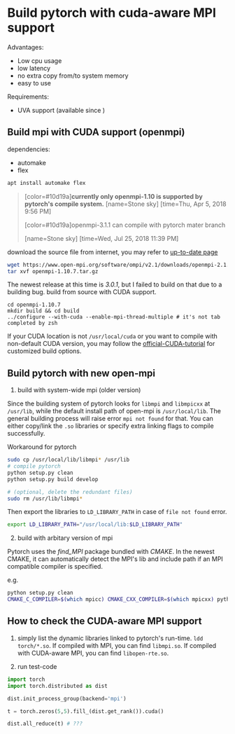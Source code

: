 Build pytorch with cuda-aware MPI support
====
Advantages:
  - Low cpu usage
  - low latency
  - no extra copy from/to system memory
  - easy to use

Requirements:
  - UVA support (available since )

Build mpi with CUDA support (openmpi)
---

dependencies:
  - automake
  - flex
  
```bash
apt install automake flex
```
> [color=#10d19a]**currently only openmpi-1.10 is supported by pytorch's compile system.**
> [name=Stone sky]
> [time=Thu, Apr 5, 2018 9:56 PM]
> 
> [color=#10d19a]openmpi-3.1.1 can compile with pytorch mater branch
> 
> [name=Stone sky]
> [time=Wed, Jul 25, 2018 11:39 PM]

download the source file from internet, you may refer to [up-to-date page](https://www.open-mpi.org/software/ompi/v3.0/)
```bash
wget https://www.open-mpi.org/software/ompi/v2.1/downloads/openmpi-2.1.3.tar.gz # TODO: change to URL of 1.10.7
tar xvf openmpi-1.10.7.tar.gz
```

The newest release at this time is *3.0.1*, but I failed to build on that due to a building bug.
build from source with CUDA support.


```
cd openmpi-1.10.7
mkdir build && cd build
../configure --with-cuda --enable-mpi-thread-multiple # it's not tab completed by zsh
```
If your CUDA location is not `/usr/local/cuda` or you want to compile with non-default CUDA version, you may follow the [official-CUDA-tutorial](
https://www.open-mpi.org/faq/?category=buildcuda)  for customized build options.

Build pytorch with new open-mpi
----

1. build with system-wide mpi (older version)

Since the building system of pytorch looks for `libmpi` and `libmpicxx` at `/usr/lib`, while the default install path of open-mpi is `/usr/local/lib`. The general building process will raise error `mpi not found` for that. You can either copy/link the `.so` libraries or specify extra linking flags to compile successfully.

Workaround for pytorch
```bash
sudo cp /usr/local/lib/libmpi* /usr/lib
# compile pytorch
python setup.py clean
python setup.py build develop

# (optional, delete the redundant files)
sudo rm /usr/lib/libmpi*
```

Then export the libraries to `LD_LIBRARY_PATH` in case of `file not found` error.

```bash
export LD_LIBRARY_PATH="/usr/local/lib:$LD_LIBRARY_PATH"
```

2. build with arbitary version of mpi

Pytorch uses the *find_MPI* package bundled with *CMAKE*. In the newest CMAKE, it can automatically detect the MPI's lib and include path if an MPI compatible compiler is specified.

e.g.
```bash
python setup.py clean
CMAKE_C_COMPILER=$(which mpicc) CMAKE_CXX_COMPILER=$(which mpicxx) python setup.py build develop
```


How to check the CUDA-aware MPI support
---

1. simply list the dynamic libraries linked to pytorch's run-time.
`ldd torch/*.so`. If compiled with MPI, you can find `libmpi.so`. If compiled with CUDA-aware MPI, you can find `libopen-rte.so`.

2. run test-code


```python
import torch
import torch.distributed as dist

dist.init_process_group(backend='mpi')

t = torch.zeros(5,5).fill_(dist.get_rank()).cuda()

dist.all_reduce(t) # ???


```